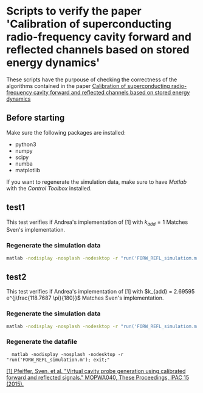 # Scripts to verify the paper 'Calibration of superconducting radio-frequency cavity forward and reflected channels based on stored energy dynamics'

These scripts have the purpouse of checking the correctness of the algorithms contained in the paper [Calibration of superconducting radio-frequency cavity forward and reflected channels based on stored energy dynamics](./Calibration_of_superconducting_radio_frequency_cavity_forward_and_reflected_channels_based_on_stored_energy_dynamics.pdf)

## Before starting

Make sure the following packages are installed:

- python3
- numpy
- scipy
- numba
- matplotlib

If you want to regenerate the simulation data, make sure to have *Matlab* with the *Control Toolbox* installed.

## test1

This test verifies if Andrea's implementation of [1] with $k_{add} = 1$  Matches Sven's implementation.

### Regenerate the simulation data

```bash
matlab -nodisplay -nosplash -nodesktop -r "run('FORW_REFL_simulatiom.m');exit;"

```

## test2

This test verifies if Andrea's implementation of [1] with $k_{add} = 2.69595 e^{j\frac{118.7687 \pi}{180}}$  Matches Sven's implementation.

### Regenerate the simulation data

```bash
matlab -nodisplay -nosplash -nodesktop -r "run('FORW_REFL_simulatiom.m');exit;"

```

### Regenerate the datafile

```shell
  matlab -nodisplay -nosplash -nodesktop -r "run('FORW_REFL_simulation.m'); exit;"

```

[\[1\] Pfeiffer, Sven, et al. "Virtual cavity probe generation using calibrated forward and reflected signals." MOPWA040, These Proceedings, IPAC 15 \(2015\).](https://accelconf.web.cern.ch/IPAC2015/papers/mopwa040.pdf)


